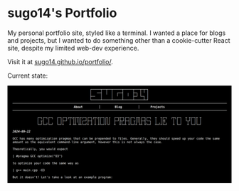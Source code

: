 # sugo14's Portfolio

My personal portfolio site, styled like a terminal. I wanted a place for blogs and projects, but I wanted to do something other than a cookie-cutter React site, despite my limited web-dev experience.

Visit it at [sugo14.github.io/portfolio/](https://sugo14.github.io/portfolio/).

Current state:

![Terminal site right now](github/7-18-2025-progress.png)
